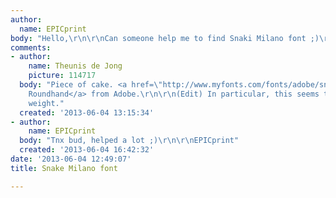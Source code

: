 ```yaml
---
author:
  name: EPICprint
body: "Hello,\r\n\r\nCan someone help me to find Snaki Milano font ;)\r\n\r\nTnx\r\n\r\n[img:sites/default/files/old-images/snae_milano_4527.jpg]"
comments:
- author:
    name: Theunis de Jong
    picture: 114717
  body: "Piece of cake. <a href=\"http://www.myfonts.com/fonts/adobe/snell-roundhand/\">Snell
    Roundhand</a> from Adobe.\r\n\r\n(Edit) In particular, this seems to be its Black
    weight."
  created: '2013-06-04 13:15:34'
- author:
    name: EPICprint
  body: "Tnx bud, helped a lot ;)\r\n\r\nEPICprint"
  created: '2013-06-04 16:42:32'
date: '2013-06-04 12:49:07'
title: Snake Milano font

---
```

